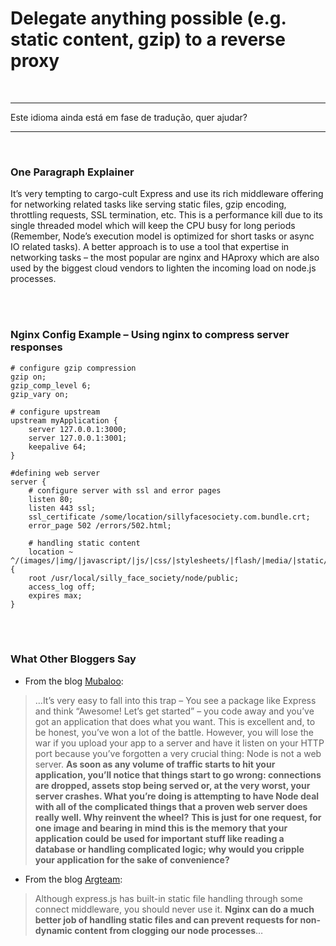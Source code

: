 # Delegate anything possible (e.g. static content, gzip) to a reverse proxy

<br/>

---

Este idioma ainda está em fase de tradução, quer ajudar?

---

<br/>

### One Paragraph Explainer

It’s very tempting to cargo-cult Express and use its rich middleware offering for networking related tasks like serving static files, gzip encoding, throttling requests, SSL termination, etc. This is a performance kill due to its single threaded model which will keep the CPU busy for long periods (Remember, Node’s execution model is optimized for short tasks or async IO related tasks). A better approach is to use a tool that expertise in networking tasks – the most popular are nginx and HAproxy which are also used by the biggest cloud vendors to lighten the incoming load on node.js processes.

<br/><br/>

### Nginx Config Example – Using nginx to compress server responses

```nginx
# configure gzip compression
gzip on;
gzip_comp_level 6;
gzip_vary on;

# configure upstream
upstream myApplication {
    server 127.0.0.1:3000;
    server 127.0.0.1:3001;
    keepalive 64;
}

#defining web server
server {
    # configure server with ssl and error pages
    listen 80;
    listen 443 ssl;
    ssl_certificate /some/location/sillyfacesociety.com.bundle.crt;
    error_page 502 /errors/502.html;

    # handling static content
    location ~ ^/(images/|img/|javascript/|js/|css/|stylesheets/|flash/|media/|static/|robots.txt|humans.txt|favicon.ico) {
    root /usr/local/silly_face_society/node/public;
    access_log off;
    expires max;
}
```

<br/><br/>

### What Other Bloggers Say

* From the blog [Mubaloo](http://mubaloo.com/best-practices-deploying-node-js-applications):
> …It’s very easy to fall into this trap – You see a package like Express and think “Awesome! Let’s get started” – you code away and you’ve got an application that does what you want. This is excellent and, to be honest, you’ve won a lot of the battle. However, you will lose the war if you upload your app to a server and have it listen on your HTTP port because you’ve forgotten a very crucial thing: Node is not a web server. **As soon as any volume of traffic starts to hit your application, you’ll notice that things start to go wrong: connections are dropped, assets stop being served or, at the very worst, your server crashes. What you’re doing is attempting to have Node deal with all of the complicated things that a proven web server does really well. Why reinvent the wheel?**
> **This is just for one request, for one image and bearing in mind this is the memory that your application could be used for important stuff like reading a database or handling complicated logic; why would you cripple your application for the sake of convenience?**

* From the blog [Argteam](http://blog.argteam.com/coding/hardening-node-js-for-production-part-2-using-nginx-to-avoid-node-js-load):
> Although express.js has built-in static file handling through some connect middleware, you should never use it. **Nginx can do a much better job of handling static files and can prevent requests for non-dynamic content from clogging our node processes**…
